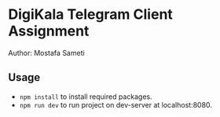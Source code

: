 # DigiKala Telegram Client Assignment
Author: Mostafa Sameti

## Usage
* `npm install` to install required packages.
* `npm run dev` to run project on dev-server at localhost:8080.
